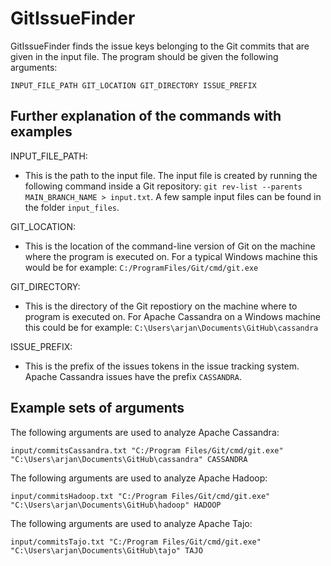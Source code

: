 # GitIssueFinder

GitIssueFinder finds the issue keys belonging to the Git commits that are given in the input file. The program should be given the following arguments:
```
INPUT_FILE_PATH GIT_LOCATION GIT_DIRECTORY ISSUE_PREFIX
```

## Further explanation of the commands with examples

INPUT_FILE_PATH:
- This is the path to the input file. The input file is created by running the following command inside a Git repository: ```git rev-list --parents MAIN_BRANCH_NAME > input.txt```. A few sample input files can be found in the folder ```input_files```.

GIT_LOCATION:
- This is the location of the command-line version of Git on the machine where the program is executed on. For a typical Windows machine this would be for example: ```C:/ProgramFiles/Git/cmd/git.exe```

GIT_DIRECTORY:
- This is the directory of the Git repostiory on the machine where to program is executed on. For Apache Cassandra on a Windows machine this could be for example: ```C:\Users\arjan\Documents\GitHub\cassandra```

ISSUE_PREFIX:
- This is the prefix of the issues tokens in the issue tracking system. Apache Cassandra issues have the prefix ```CASSANDRA```.

## Example sets of arguments
The following arguments are used to analyze Apache Cassandra:
```
input/commitsCassandra.txt "C:/Program Files/Git/cmd/git.exe" "C:\Users\arjan\Documents\GitHub\cassandra" CASSANDRA
```

The following arguments are used to analyze Apache Hadoop:
```
input/commitsHadoop.txt "C:/Program Files/Git/cmd/git.exe" "C:\Users\arjan\Documents\GitHub\hadoop" HADOOP
```

The following arguments are used to analyze Apache Tajo:
```
input/commitsTajo.txt "C:/Program Files/Git/cmd/git.exe" "C:\Users\arjan\Documents\GitHub\tajo" TAJO
```